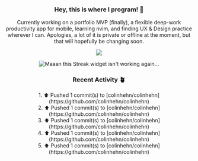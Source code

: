 <h3 align=center>Hey, this is where I program! 🐛</h3>
<p align=center>Currently working on a portfolio MVP (finally), a flexible deep-work productivity app for mobile, learning nvim, and finding UX & Design practice wherever I can. Apologies, a lot of it is private or offline at the moment, but that will hopefully be changing soon.</p>
<p align=center><img src="https://komarev.com/ghpvc/?username=colinhehn" /></p>

<p align=center><img src="https://github-readme-streak-stats.herokuapp.com/?user=colinhehn&theme=ambient_gradient&hide_border=false" alt="Maaan this Streak widget isn't working again..."/></p>

<h3 align=center>Recent Activity 🪴</h3>
<p align=center>
  <!--RECENT_ACTIVITY:start-->
1. ⬆️ Pushed 1 commit(s) to [colinhehn/colinhehn](https://github.com/colinhehn/colinhehn)<br>
2. ⬆️ Pushed 1 commit(s) to [colinhehn/colinhehn](https://github.com/colinhehn/colinhehn)<br>
3. ⬆️ Pushed 1 commit(s) to [colinhehn/colinhehn](https://github.com/colinhehn/colinhehn)<br>
4. ⬆️ Pushed 1 commit(s) to [colinhehn/colinhehn](https://github.com/colinhehn/colinhehn)<br>
5. ⬆️ Pushed 1 commit(s) to [colinhehn/colinhehn](https://github.com/colinhehn/colinhehn)<br>
<!--RECENT_ACTIVITY:end-->
</p>
